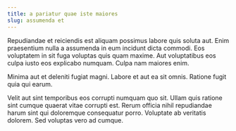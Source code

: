 ```yaml
---
title: a pariatur quae iste maiores
slug: assumenda et
---
```


Repudiandae et reiciendis est aliquam possimus labore quis soluta aut. Enim praesentium nulla a assumenda in eum incidunt dicta commodi. Eos voluptatem in sit fuga voluptas quis quam maxime. Aut voluptatibus eos culpa iusto eos explicabo numquam. Culpa nam maiores enim.

Minima aut et deleniti fugiat magni. Labore et aut ea sit omnis. Ratione fugit quia qui earum.

Velit aut sint temporibus eos corrupti numquam quo sit. Ullam quis ratione sint cumque quaerat vitae corrupti est. Rerum officia nihil repudiandae harum sint qui doloremque consequatur porro. Voluptate ab veritatis dolorem. Sed voluptas vero ad cumque.
